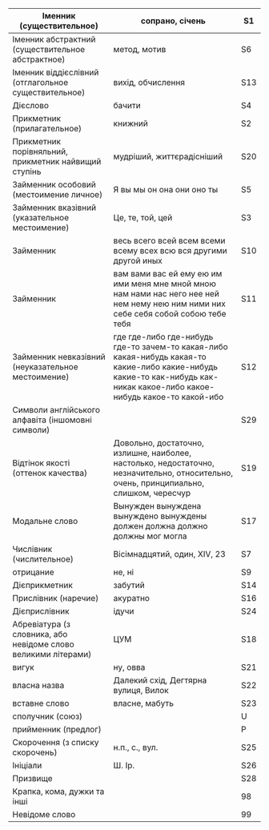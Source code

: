 | Iменник (существительное)                                      | сопрано, січень                                                                                                                                                           | S1  |
|----------------------------------------------------------------|---------------------------------------------------------------------------------------------------------------------------------------------------------------------------|-----|
| Iменник абстрактний (существительное абстрактное)              | метод, мотив                                                                                                                                                              | S6  |
| Iменник віддієслівний (отглагольное существительное)           | вихід, обчислення                                                                                                                                                         | S13 |
| Дієслово                                                       | бачити                                                                                                                                                                    | S4  |
| Прикметник (прилагательное)                                    | книжний                                                                                                                                                                   | S2  |
| Прикметник порівняльний, прикметник найвищий ступінь           | мудріший, життєрадісніший                                                                                                                                                 | S20 |
| Займенник особовий (местоимение личное)                        | Я вы мы он она они оно ты                                                                                                                                                 | S5  |
| Займенник вказівний (указательное местоимение)                 | Це, те, той, цей                                                                                                                                                          | S3  |
| Займенник                                                      | весь всего всей всем всеми всему всех всю вся другими другой иных                                                                                                         | S10 |
| Займенник                                                      | вам вами вас ей ему ею им ими меня мне мной мною нам нами нас него нее ней нем нему нею ним ними них себе себя собой собою тебе тебя                                      | S11 |
| Займенник невказівний (неуказательное местоимение)             | где где-либо где-нибудь где-то зачем-то какая-либо какая-нибудь какая-то какие-либо какие-нибудь какие-то как-нибудь как-никак какое-либо какое-нибудь какое-то какой-ибо | S12 |
| Символи англійського алфавіта (іншомовні символи)              |                                                                                                                                                                           | S29 |
| Відтінок якості (оттенок качества)                             | Довольно, достаточно, излишне, наиболее, настолько, недостаточно, незначительно, относительно, очень, принципиально, слишком, чересчур                                    | S19 |
| Модальне слово                                                 | Вынужден вынуждена вынуждено вынуждены должен должна должно должны мог могла                                                                                              | S17 |
| Числівник (числительное)                                       | Вісімнадцятий, один, XIV, 23                                                                                                                                              | S7  |
| отрицание                                                      | не, ні                                                                                                                                                                    | S9  |
| Дієприкметник                                                  | забутий                                                                                                                                                                   | S14 |
| Прислівник (наречие)                                           | акуратно                                                                                                                                                                  | S16 |
| Дієприслівник                                                  | ідучи                                                                                                                                                                     | S24 |
| Абревіатура (з словника, або невідоме слово великими літерами) | ЦУМ                                                                                                                                                                       | S18 |
| вигук                                                          | ну, овва                                                                                                                                                                  | S21 |
| власна назва                                                   | Далекий схід, Дегтярна вулиця, Вилок                                                                                                                                      | S22 |
| вставне слово                                                  | власне, мабуть                                                                                                                                                            | S23 |
| сполучник (союз)                                               |                                                                                                                                                                           | U   |
| прийменник (предлог)                                           |                                                                                                                                                                           | P   |
| Скорочення (з списку скорочень)                                | н.п., с., вул.                                                                                                                                                            | S25 |
| Ініціали                                                       | Ш. Ір.                                                                                                                                                                    | S26 |
| Призвище                                                       |                                                                                                                                                                           | S28 |
| Крапка, кома, дужки та інші                                    |                                                                                                                                                                           | 98  |
| Невідоме слово                                                 |                                                                                                                                                                           | 99  |